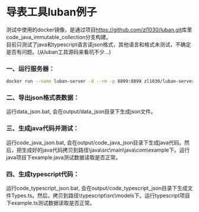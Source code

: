 # 导表工具luban例子

测试中使用的docker镜像，是通过项目<https://github.com/zl1030/luban.git>库里code_java_immutable_collection分支构建。  
目前只测试了java和typescript语言读json格式，其他语言和格式未测试，不确定是否有问题。(从luban工具源码来看坑不少...)

### 一、运行服务器：

```bash
docker run --name luban-server -d --rm -p 8899:8899 zl1030/luban-server:latest 
```

### 二、导出json格式表数据：

运行data_json.bat, 会在output/data_json目录下生成json文件。

### 三、生成java代码并测试：
运行code_java_json.bat, 会在output/code_java_json目录下生成java代码。然后，把生成好的java代码拷贝到路径\java\src\main\java\com\example下。运行java项目下example.java测试数据读取是否正常。

### 四、生成typescript代码：
运行code_typescript_json.bat, 会在output/code_typescript_json目录下生成文件Types.ts。然后，拷贝到路径\typescript\src\models下。运行typescript项目下example.ts测试数据读取是否正常。  

